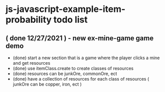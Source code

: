 # js-javascript-example-item-probability todo list

## ( done 12/27/2021 ) - new ex-mine-game game demo
* (done) start a new section that is a game where the player clicks a mine and get resources
* (done) use itemClass.create to create classes of resources
* (done) resources can be junkOre, commonOre, ect
* (done) have a collection of resources for each class of resources ( junkOre can be copper, iron, ect )

